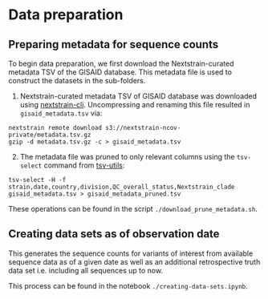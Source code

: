 # Data preparation

## Preparing metadata for sequence counts

To begin data preparation, we first download the Nextstrain-curated metadata TSV of the GISAID database.
This metadata file is used to construct the datasets in the sub-folders.

1. Nextstrain-curated metadata TSV of GISAID database was downloaded using [nextstrain-cli](https://docs.nextstrain.org/projects/cli/en/stable/). Uncompressing and renaming this file resulted in `gisaid_metadata.tsv` via:
```
nextstrain remote download s3://nextstrain-ncov-private/metadata.tsv.gz
gzip -d metadata.tsv.gz -c > gisaid_metadata.tsv
```

2. The metadata file was pruned to only relevant columns using the `tsv-select` command from [tsv-utils](https://opensource.ebay.com/tsv-utils/):
```
tsv-select -H -f strain,date,country,division,QC_overall_status,Nextstrain_clade gisaid_metadata.tsv > gisaid_metadata_pruned.tsv
```

These operations can be found in the script `./download_prune_metadata.sh`.

## Creating data sets as of observation date

This generates the sequence counts for variants of interest from available sequence data as of a given date as well as an additional retrospective truth data set i.e. including all sequences up to now. 

This process can be found in the notebook `./creating-data-sets.ipynb`.

